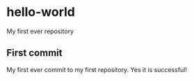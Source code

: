 # hello-world
My first ever repository

## First commit
My first ever commit to my first repository. Yes it is successful!
